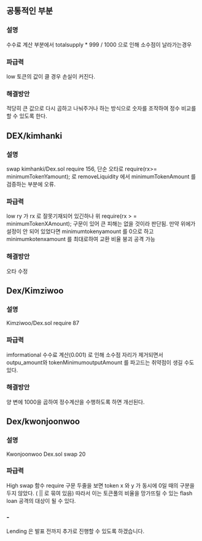 ## 공통적인 부분 

### 설명 
수수료 계산 부분에서 totalsupply * 999 / 1000 으로 인해 소수점이 날라가는경우 

### 파급력 
low 
토큰의 값이 클 경우 손실이 커진다. 

### 해결방안

적당히 큰 값으로 다시 곱하고 나눠주거나 하는 방식으로 숫자를 조작하여 정수 비교를 할 수 있도록 한다. 



## DEX/kimhanki

### 설명
swap kimhanki/Dex.sol require 156,
단순 오타로 require(rx>= minimumTokenYamount); 로 removeLiquidity 에서 minimumTokenAmount 를 검증하는 부분에 오류.

### 파급력
low
ry 가 rx 로 잘못기재되어 있긴하나 위 require(rx > = minimumTokenXAmount); 구문이 있어 큰 피해는 없을 것이라 판단됨. 
만약 위에가 설정이 안 되어 있었다면 minimumtokenyamount 를 0으로 하고 minimumkotenxamount 를 최대로하여 교환 비율 붕괴 공격 가능


### 해결방안
오타 수정



## Dex/Kimziwoo

### 설명
Kimziwoo/Dex.sol require 87

### 파급력
imformational 
수수료 계산(0.001) 로 인해 소수점 자리가 제거되면서 outpu_amount와 tokenMinimumoutputAmount 를 파고드는 취약점이 생길 수도 있다. 

### 해결방안
양 변에 1000을 곱하여 정수계산을 수행하도록 하면 개선된다. 


## Dex/kwonjoonwoo


### 설명 
Kwonjoonwoo Dex.sol swap 20

### 파급력
High
swap 함수 require 구문 두줄을 보면 token x 와 y 가 동시에 0일 때의 구분을 두지 않았다. ( || 로 묶여 있음) 
따라서 이는 토큰풀의 비율을 망가뜨릴 수 있는 flash loan 공격의 대상이 될 수 있다. 



### -
Lending 은 발표 전까지 추가로 진행할 수 있도록 하겠습니다. 
